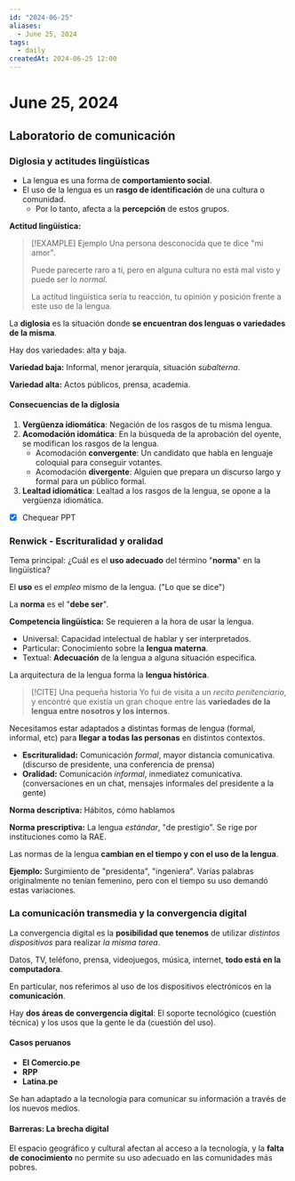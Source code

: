 ```yaml
---
id: "2024-06-25"
aliases:
  - June 25, 2024
tags:
  - daily
createdAt: 2024-06-25 12:00
---
```


# June 25, 2024

## Laboratorio de comunicación

### Diglosia y actitudes lingüísticas

- La lengua es una forma de **comportamiento social**.
- El uso de la lengua es un **rasgo de identificación** de una cultura o comunidad.
  - Por lo tanto, afecta a la **percepción** de estos grupos.

**Actitud lingüística:**

> [!EXAMPLE] Ejemplo
> Una persona desconocida que te dice "mi amor".
>
> Puede parecerte raro a tí, pero en alguna cultura no está mal visto y puede ser lo *normal*.
>
> La actitud lingüística sería tu reacción, tu opinión y posición frente a este uso de la lengua.

La **diglosia** es la situación donde **se encuentran dos lenguas o variedades de la misma**.

Hay dos variedades: alta y baja.

**Variedad baja:** Informal, menor jerarquía, situación *subalterna*.

**Variedad alta:** Actos públicos, prensa, academia.

#### Consecuencias de la diglosia

1. **Vergüenza idiomática**: Negación de los rasgos de tu misma lengua.
2. **Acomodación idomática**: En la búsqueda de la aprobación del oyente, se modifican los rasgos de la lengua.
   - Acomodación **convergente**: Un candidato que habla en lenguaje coloquial para conseguir votantes.
   - Acomodación **divergente**: Alguien que prepara un discurso largo y formal para un público formal.
3. **Lealtad idiomática**: Lealtad a los rasgos de la lengua, se opone a la vergüenza idiomática.

- [x] Chequear PPT

### Renwick - Escrituralidad y oralidad

Tema principal: ¿Cuál es el **uso adecuado** del término "**norma**" en la lingüística?

El **uso** es el *empleo* mismo de la lengua. ("Lo que se dice")

La **norma** es el "**debe ser**".

**Competencia lingüística:** Se requieren a la hora de usar la lengua.

- Universal: Capacidad intelectual de hablar y ser interpretados.
- Particular: Conocimiento sobre la **lengua materna**.
- Textual: **Adecuación** de la lengua a alguna situación específica.

La arquitectura de la lengua forma la **lengua histórica**.

> [!CITE] Una pequeña historia
> Yo fui de visita a un *recito penitenciario*, y encontré que existía un gran choque entre las **variedades de la lengua entre nosotros y los internos**.

Necesitamos estar adaptados a distintas formas de lengua (formal, informal, etc) para **llegar a todas las personas** en distintos contextos.

- **Escrituralidad:** Comunicación *formal*, mayor distancia comunicativa. (discurso de presidente, una conferencia de prensa)
- **Oralidad:** Comunicación *informal*, inmediatez comunicativa. (conversaciones en un chat, mensajes informales del presidente a la gente)

**Norma descriptiva:** Hábitos, cómo hablamos

**Norma prescriptiva:** La lengua *estándar*, "de prestigio". Se rige por instituciones como la RAE.

Las normas de la lengua **cambian en el tiempo y con el uso de la lengua**.

**Ejemplo:** Surgimiento de "presidenta", "ingeniera". Varias palabras originalmente no tenían femenino, pero con el tiempo su uso demandó estas variaciones.

### La comunicación transmedia y la convergencia digital

La convergencia digital es la **posibilidad que tenemos** de utilizar *distintos dispositivos* para realizar *la misma tarea*.

Datos, TV, teléfono, prensa, videojuegos, música, internet, **todo está en la computadora**.

En particular, nos referimos al uso de los dispositivos electrónicos en la **comunicación**.

Hay **dos áreas de convergencia digital**: El soporte tecnológico (cuestión técnica) y los usos que la gente le da (cuestión del uso).

#### Casos peruanos

- **El Comercio.pe**
- **RPP**
- **Latina.pe**

Se han adaptado a la tecnología para comunicar su información a través de los nuevos medios.

#### Barreras: La brecha digital

El espacio geográfico y cultural afectan al acceso a la tecnología, y la **falta de conocimiento** no permite su uso adecuado en las comunidades más pobres.
